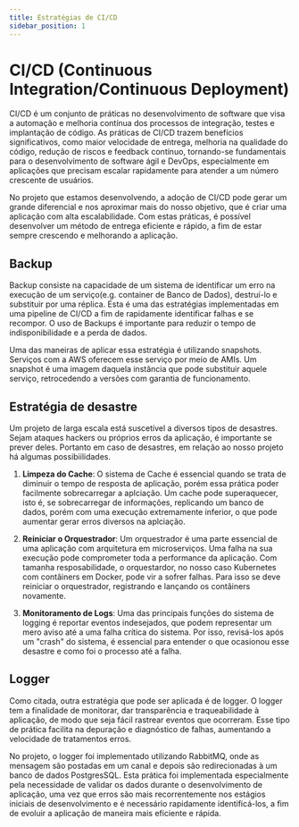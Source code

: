 ```yaml
---
title: Estratégias de CI/CD
sidebar_position: 1
---
```

# CI/CD (Continuous Integration/Continuous Deployment)

CI/CD é um conjunto de práticas no desenvolvimento de software que visa a automação e melhoria contínua dos processos de integração, testes e implantação de código. As práticas de CI/CD trazem benefícios significativos, como maior velocidade de entrega, melhoria na qualidade do código, redução de riscos e feedback contínuo, tornando-se fundamentais para o desenvolvimento de software ágil e DevOps, especialmente em aplicações que precisam escalar rapidamente para atender a um número crescente de usuários.

No projeto que estamos desenvolvendo, a adoção de CI/CD pode gerar um grande diferencial e nos aproximar mais do nosso objetivo, que é criar uma aplicação com alta escalabilidade. Com estas práticas, é possível desenvolver um método de entrega eficiente e rápido, a fim de estar sempre crescendo e melhorando a aplicação.
## Backup

Backup consiste na capacidade de um sistema de identificar um erro na execução de um serviço(e.g. container de Banco de Dados), destruí-lo e substituir por uma réplica. Esta é uma das estratégias implementadas em uma pipeline de CI/CD a fim de rapidamente identificar falhas e se recompor. O uso de Backups é importante para reduzir o tempo de indisponibilidade e a perda de dados.

Uma das maneiras de aplicar essa estratégia é utilizando snapshots. Serviços com a AWS oferecem esse serviço por meio de AMIs. Um snapshot é uma imagem daquela instância que pode substituir aquele serviço, retrocedendo a versões com garantia de funcionamento.
## Estratégia de desastre

Um projeto de larga escala está suscetível a diversos tipos de desastres. Sejam ataques hackers ou próprios erros da aplicação, é importante se prever deles. Portanto em caso de desastres, em relação ao nosso projeto há algumas possibiilidades.

1. **Limpeza do Cache**: O sistema de Cache é essencial quando se trata de diminuir o tempo de resposta de aplicação, porém essa prática poder facilmente sobrecarregar a aplciação. Um cache pode superaquecer, isto é, se sobrecarregar de informações, replicando um banco de dados, porém com uma execução extremamente inferior, o que pode aumentar gerar erros diversos na aplciação.

2. **Reiniciar o Orquestrador**: Um orquestrador é uma parte essencial de uma aplicação com arquitetura em microserviços. Uma falha na sua execução pode comprometer toda a performance da aplicação. Com tamanha resposabilidade, o orquestardor, no nosso caso Kubernetes com contâiners em Docker, pode vir a sofrer falhas. Para isso se deve reiniciar o orquestrador, registrando e lançando os contâiners novamente.

3. **Monitoramento de Logs**: Uma das principais funções do sistema de logging é reportar eventos indesejados, que podem representar um mero aviso até a uma falha crítica do sistema. Por isso, revisá-los após um "crash" do sistema, é essencial para entender o que ocasionou esse desastre e como foi o processo até a falha.

## Logger

Como citada, outra estratégia que pode ser aplicada é de logger. O logger tem a finalidade de monitorar, dar transparência e traqueabilidade à aplicação, de modo que seja fácil rastrear eventos que ocorreram. Esse tipo de prática facilita na depuração e diagnóstico de falhas, aumentando a velocidade de tratamentos erros.

No projeto, o logger foi implementado utilizando RabbitMQ, onde as mensagem são postadas em um canal e depois são redirecionadas à um banco de dados PostgresSQL. Esta prática foi implementada especialmente pela necessidade de validar os dados durante o desenvolvimento de aplicação, uma vez que erros são mais recorrentemente nos estágios iniciais de desenvolvimento e é necessário rapidamente identificá-los, a fim de evoluir a aplicação de maneira mais eficiente e rápida.